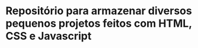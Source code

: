 # Repositório para armazenar diversos pequenos projetos feitos com **HTML**, **CSS** e **Javascript**
